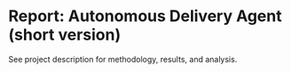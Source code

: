 # Report: Autonomous Delivery Agent (short version)

See project description for methodology, results, and analysis.